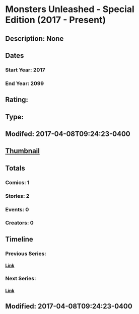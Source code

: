 # Monsters Unleashed - Special Edition (2017 - Present)
## Description: None
## Dates
### Start Year: 2017
### End Year: 2099
## Rating: 
## Type: 
## Modifed: 2017-04-08T09:24:23-0400
## [Thumbnail](http://i.annihil.us/u/prod/marvel/i/mg/b/40/image_not_available.jpg)
## Totals
### Comics: 1
### Stories: 2
### Events: 0
### Creators: 0
## Timeline
### Previous Series: 
#### [Link]()
### Next Series: 
#### [Link]()
## Modified: 2017-04-08T09:24:23-0400